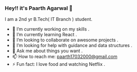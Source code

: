 ### Hey!!  it's Paarth Agarwal 👋

I am a 2nd yr B.Tech( IT Branch ) student.

- 🔭 I’m currently working on my skills .
- 🌱 I’m currently learning React .
- 👯 I’m looking to collaborate on awesome projects .
- 🤔 I’m looking for help with guidance and data structures .
- 💬 Ask me about things you want .
- 📫 How to reach me: paarth17032000@gmail.com
- ⚡ Fun fact: I love food and watching Netflix .

